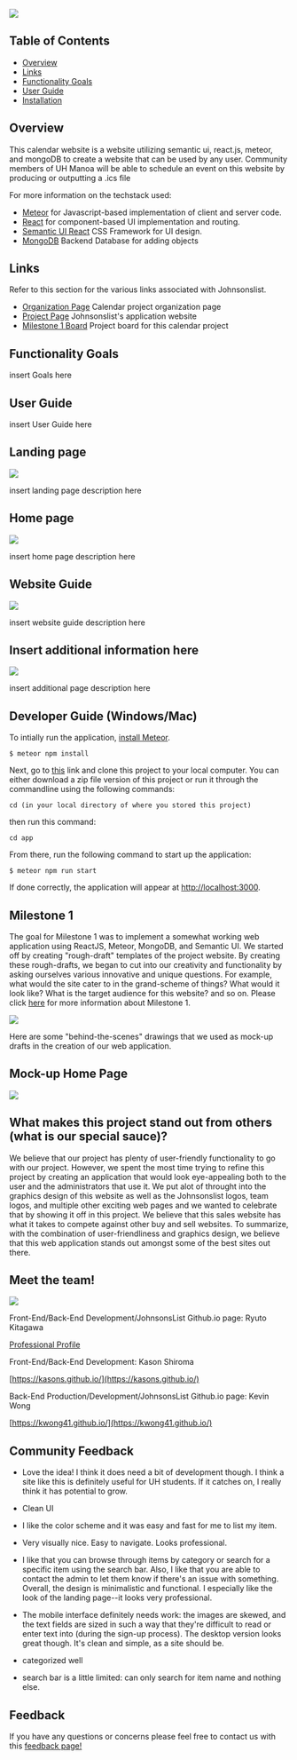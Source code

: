 ![](images/insertlogohere.png)

## Table of Contents
* [Overview](#overview)
* [Links](#links)
* [Functionality Goals](#functionality-goals)
* [User Guide](#johnsonslist-walkthrough)
* [Installation](#installation-and-running)

## Overview

This calendar website is a website utilizing semantic ui, react.js, meteor, and mongoDB to create a website that can be used by any user. Community members of UH Manoa will be able to schedule an event on this website by producing or outputting a .ics file

For more information on the techstack used:
* [Meteor](https://www.meteor.com/) for Javascript-based implementation of client and server code. 
* [React](https://reactjs.org/) for component-based UI implementation and routing.
* [Semantic UI React](https://react.semantic-ui.com/) CSS Framework for UI design.
* [MongoDB](https://www.mongodb.com/) Backend Database for adding objects 

## Links

Refer to this section for the various links associated with Johnsonslist.

* [Organization Page](https://kwong41.github.io/ICS414Project/) Calendar project organization page
* [Project Page](http://johnsonslist.meteorapp.com/#/) Johnsonslist's application website
* [Milestone 1 Board](https://github.com/KWong41/ICS414Project/projects/1) Project board for this calendar project

## Functionality Goals

insert Goals here

## User Guide

insert User Guide here

## Landing page

![](images/Insertlandingpage.png)


insert landing page description here

## Home page

![](images/Inserthomepage.png)

insert home page description here

## Website Guide

![](images/insertwebsiteguide.png)

insert website guide description here

## Insert additional information here

![](images/insertadditionalpage.png)

insert additional page description here

## Developer Guide (Windows/Mac)

To intially run the application, [install Meteor](https://www.meteor.com/install).

```
$ meteor npm install
```

Next, go to [this](https://github.com/Johnsonslist/Johnsonslist) link and clone this project to your local computer.
You can either download a zip file version of this project or run it through the commandline using the following commands:

```
cd (in your local directory of where you stored this project)
```

then run this command:

```
cd app
```

From there, run the following command to start up the application:

```
$ meteor npm run start
```

If done correctly, the application will appear at [http://localhost:3000](http://localhost:3000). 

## Milestone 1

The goal for Milestone 1 was to implement a somewhat working web application using ReactJS, Meteor, MongoDB, and Semantic UI.  We started off by creating "rough-draft" templates of the project website.  By creating these rough-drafts, we began to cut into our creativity and functionality by asking ourselves various innovative and unique questions.  For example, what would the site cater to in the grand-scheme of things?  What would it look like?  What is the target audience for this website?  and so on.  Please click [here](https://github.com/Johnsonslist/Johnsonslist/projects/1) for more information about Milestone 1.

![](images/M1Screenshot.png)

Here are some "behind-the-scenes" drawings that we used as mock-up drafts in the creation of our web application.

## Mock-up Home Page
![](images/sell-page2.jpg)

## What makes this project stand out from others (what is our special sauce)?

We believe that our project has plenty of user-friendly functionality to go with our project.  However, we spent the most time trying to refine this project by creating an application that would look eye-appealing both to the user and the administrators that use it.  We put alot of throught into the graphics design of this website as well as the Johnsonslist logos, team logos, and multiple other exciting web pages and we wanted to celebrate that by showing it off in this project.  We believe that this sales website has what it takes to compete against other buy and sell websites.  To summarize, with the combination of user-friendliness and graphics design, we believe that this web application stands out amongst some of the best sites out there.  

## Meet the team!

![](images/insertteamlogohere.png)

Front-End/Back-End Development/JohnsonsList Github.io page: Ryuto Kitagawa

[Professional Profile](https://ryutokitagawa.github.io/)

Front-End/Back-End Development: Kason Shiroma

[https://kasons.github.io/](https://kasons.github.io/)

Back-End Production/Development/JohnsonsList Github.io page: Kevin Wong

[https://kwong41.github.io/](https://kwong41.github.io/)

## Community Feedback

- Love the idea! I think it does need a bit of development though. I think a site like this is definitely useful for UH students. If it catches on, I really think it has potential to grow.

- Clean UI

- I like the color scheme and it was easy and fast for me to list my item.

- Very visually nice. Easy to navigate. Looks professional.

- I like that you can browse through items by category or search for a specific item using the search bar. Also, I like that you are able to contact the admin to let them know if there's an issue with something. Overall, the design is minimalistic and functional. I especially like the look of the landing page--it looks very professional. 

- The mobile interface definitely needs work: the images are skewed, and the text fields are sized in such a way that they're difficult to read or enter text into (during the sign-up process). The desktop version looks great though. It's clean and simple, as a site should be.

- categorized well 

- search bar is a little limited: can only search for item name and nothing else.

## Feedback

If you have any questions or concerns please feel free to contact us with this [feedback page!](https://forms.gle/1T815j9Ddjxcprkx7)
